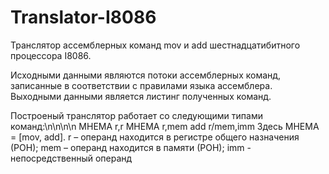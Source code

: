 # Translator-I8086

  Транслятор ассемблерных команд mov и add шестнадцатибитного процессора I8086. 

  Исходными данными являются потоки ассемблерных команд, записанные в соответствии с правилами языка ассемблера.
  Выходными данными является листинг полученных команд.

  Построеный транслятор работает со следующими типами команд:\n\n\n\n
    МНЕМА	r,r
    МНЕМА	r,mem
    add	r/mem,imm
  Здесь МНЕМА = [mov, add].
  r – операнд находится в регистре общего назначения (РОН);
  mem – операнд находится в памяти (РОН);
  imm - непосредственный операнд
